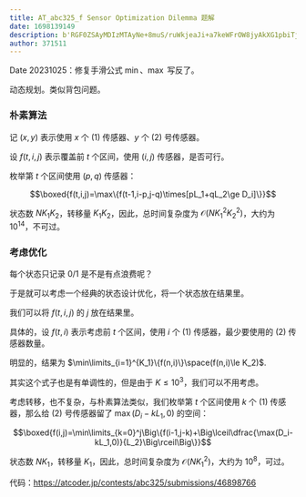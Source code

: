 ```yaml
---
title: AT_abc325_f Sensor Optimization Dilemma 题解
date: 1698139149
description: b'RGF0ZSAyMDIzMTAyNe+8muS/ruWkjeaJi+a7keWFrOW8jyAkXG1pbiTjgIEkXG1heCQg5YaZ5Y+N5LqG44CCCgrliqjmgIHop4TliJLjgILnsbvkvLzog4zljIXpl67popjjgIIKCiMjIyDmnLTntKDnrpfms5UKCuiusCAkKHgseSkkIOihqOekuuS9v+eUqCAkeCQg5LiqICgxKSDkvKDmhJ/lmajjgIEkeSQg5LiqICgyKSDlj7fkvKDmhJ/lmajjgIIKCuiuviAkZih0LGksaikkIOihqOekuuimhueblg=='
author: 371511
---
```


Date 20231025：修复手滑公式 $\min$、$\max$ 写反了。

动态规划。类似背包问题。

### 朴素算法

记 $(x,y)$ 表示使用 $x$ 个 (1) 传感器、$y$ 个 (2) 号传感器。

设 $f(t,i,j)$ 表示覆盖前 $t$ 个区间，使用 $(i,j)$ 传感器，是否可行。

枚举第 $t$ 个区间使用 $(p,q)$ 传感器：

$$\boxed{f(t,i,j)=\max\{f(t-1,i-p,j-q)\times[pL_1+qL_2\ge D_i]\}}$$

状态数 $NK_1K_2$，转移量 $K_1K_2$，因此，总时间复杂度为 $\mathcal{O}(N{K_1}^2{K_2}^2)$，大约为 $10^{14}$，不可过。

### 考虑优化

每个状态只记录 $0/1$ 是不是有点浪费呢？

于是就可以考虑一个经典的状态设计优化，将一个状态放在结果里。

我们可以将 $f(t,i,j)$ 的 $j$ 放在结果里。

具体的，设 $f(t,i)$ 表示考虑前 $t$ 个区间，使用 $i$ 个 (1) 传感器，最少要使用的 (2) 传感器数量。

明显的，结果为 $\min\limits_{i=1}^{K_1}\{f(n,i)\}\space(f(n,i)\le K_2)$.

其实这个式子也是有单调性的，但是由于 $K\le10^3$，我们可以不用考虑。

考虑转移，也不复杂，与朴素算法类似，我们枚举第 $t$ 个区间使用 $k$ 个 $(1)$ 传感器，那么给 $(2)$ 号传感器留了 $\max(D_i-kL_1,0)$ 的空间：

$$\boxed{f(i,j)=\min\limits_{k=0}^j\Big\{f(i-1,j-k)+\Big\lceil\dfrac{\max(D_i-kL_1,0)}{L_2}\Big\rceil\Big\}}$$

状态数 $NK_1$，转移量 $K_1$，因此，总时间复杂度为 $\mathcal{O}(N{K_1}^2)$，大约为 $10^8$，可过。

代码：<https://atcoder.jp/contests/abc325/submissions/46898766>

